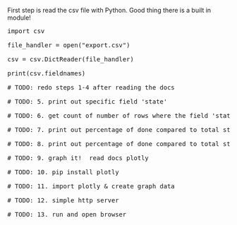 First step is read the csv file with Python. Good thing there is a built in module!

<pre class="file" data-filename="app.py" data-target="replace">
import csv

file_handler = open("export.csv")

csv = csv.DictReader(file_handler)

print(csv.fieldnames)

# TODO: redo steps 1-4 after reading the docs

# TODO: 5. print out specific field 'state'

# TODO: 6. get count of number of rows where the field 'state' is 'done'

# TODO: 7. print out percentage of done compared to total stories

# TODO: 8. print out percentage of done compared to total stories - realize we need float()

# TODO: 9. graph it!  read docs plotly

# TODO: 10. pip install plotly

# TODO: 11. import plotly & create graph data

# TODO: 12. simple http server

# TODO: 13. run and open browser
</pre>